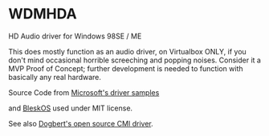 # WDMHDA
HD Audio driver for Windows 98SE / ME

This does mostly function as an audio driver, on Virtualbox ONLY, if you don't mind occasional horrible screeching and popping noises. Consider it a MVP Proof of Concept; further development is needed to function with basically any real hardware.

Source Code from [Microsoft's driver samples](https://github.com/microsoftarchive/msdn-code-gallery-microsoft/tree/master/Official%20Windows%20Driver%20Kit%20Sample/Windows%20Driver%20Kit%20(WDK)%208.1%20Samples/%5BC%2B%2B%5D-windows-driver-kit-81-cpp/WDK%208.1%20C%2B%2B%20Samples/AC97%20Driver%20Sample/C%2B%2B)

and [BleskOS](https://github.com/VendelinSlezak/BleskOS/blob/master/source/drivers/sound/hda.c)
used under MIT license.

See also [Dogbert's open source CMI driver](https://codesite-archive.appspot.com/archive/p/cmediadrivers/).
